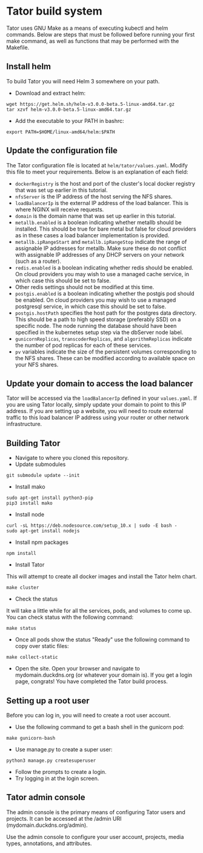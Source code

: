 # Tator build system

Tator uses GNU Make as a means of executing kubectl and helm commands. Below are steps that must be followed before running your first make command, as well as functions that may be performed with the Makefile.

## Install helm

To build Tator you will need Helm 3 somewhere on your path.

* Download and extract helm:

```
wget https://get.helm.sh/helm-v3.0.0-beta.5-linux-amd64.tar.gz
tar xzvf helm-v3.0.0-beta.5-linux-amd64.tar.gz
```

* Add the executable to your PATH in bashrc:

```
export PATH=$HOME/linux-amd64/helm:$PATH
```

## Update the configuration file

The Tator configuration file is located at `helm/tator/values.yaml`. Modify this file to meet your requirements. Below is an explanation of each field:

* `dockerRegistry` is the host and port of the cluster's local docker registry that was set up earlier in this tutorial.
* `nfsServer` is the IP address of the host serving the NFS shares.
* `loadBalancerIp` is the external IP address of the load balancer. This is where NGINX will receive requests.
* `domain` is the domain name that was set up earlier in this tutorial.
* `metallb.enabled` is a boolean indicating whether metallb should be installed. This should be true for bare metal but false for cloud providers as in these cases a load balancer implementation is provided.
* `metallb.ipRangeStart` and `metallb.ipRangeStop` indicate the range of assignable IP addresses for metallb. Make sure these do not conflict with assignable IP addresses of any DHCP servers on your network (such as a router).
* `redis.enabled` is a boolean indicating whether redis should be enabled. On cloud providers you may wish to use a managed cache service, in which case this should be set to false.
* Other redis settings should not be modified at this time.
* `postgis.enabled` is a boolean indicating whether the postgis pod should be enabled. On cloud providers you may wish to use a managed postgresql service, in which case this should be set to false.
* `postgis.hostPath` specifies the host path for the postgres data directory. This should be a path to high speed storage (preferably SSD) on a specific node. The node running the database should have been specified in the kubernetes setup step via the dbServer node label.
* `gunicornReplicas`, `transcoderReplicas`, and `algorithmReplicas` indicate the number of pod replicas for each of these services.
* `pv` variables indicate the size of the persistent volumes corresponding to the NFS shares. These can be modified according to available space on your NFS shares.

## Update your domain to access the load balancer

Tator will be accessed via the `loadBalancerIp` defined in your `values.yaml`. If you are using Tator locally, simply update your domain to point to this IP address. If you are setting up a website, you will need to route external traffic to this load balancer IP address using your router or other network infrastructure.

## Building Tator

* Navigate to where you cloned this repository.
* Update submodules

```
git submodule update --init
```

* Install mako

```
sudo apt-get install python3-pip
pip3 install mako
```

* Install node

```
curl -sL https://deb.nodesource.com/setup_10.x | sudo -E bash -
sudo apt-get install nodejs
```

* Install npm packages

```
npm install
```

* Install Tator

This will attempt to create all docker images and install the Tator helm chart.

```
make cluster
```

* Check the status

It will take a little while for all the services, pods, and volumes to come up. You can check status with the following command:

```
make status
```

* Once all pods show the status "Ready" use the following command to copy over static files:

```
make collect-static
```

* Open the site. Open your browser and navigate to mydomain.duckdns.org (or whatever your domain is). If you get a login page, congrats! You have completed the Tator build process.

## Setting up a root user

Before you can log in, you will need to create a root user account.

* Use the following command to get a bash shell in the gunicorn pod:

```
make gunicorn-bash
```

* Use manage.py to create a super user:

```
python3 manage.py createsuperuser
```

* Follow the prompts to create a login.
* Try logging in at the login screen.

## Tator admin console

The admin console is the primary means of configuring Tator users and projects. It can be accessed at the /admin URI (mydomain.duckdns.org/admin).

Use the admin console to configure your user account, projects, media types, annotations, and attributes.
